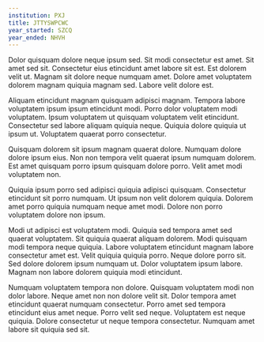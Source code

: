 ```yaml
---
institution: PXJ
title: JTTYSWPCWC
year_started: SZCQ
year_ended: NHVH
---
```


Dolor quisquam dolore neque ipsum sed. Sit modi consectetur est amet. Sit amet sed sit. Consectetur eius etincidunt amet labore sit est. Est dolorem velit ut. Magnam sit dolore neque numquam amet. Dolore amet voluptatem dolorem magnam quiquia magnam sed. Labore velit dolore est.

Aliquam etincidunt magnam quisquam adipisci magnam. Tempora labore voluptatem ipsum ipsum etincidunt modi. Porro dolor voluptatem modi voluptatem. Ipsum voluptatem ut quisquam voluptatem velit etincidunt. Consectetur sed labore aliquam quiquia neque. Quiquia dolore quiquia ut ipsum ut. Voluptatem quaerat porro consectetur.

Quisquam dolorem sit ipsum magnam quaerat dolore. Numquam dolore dolore ipsum eius. Non non tempora velit quaerat ipsum numquam dolorem. Est amet quisquam porro ipsum quisquam dolore porro. Velit amet modi voluptatem non.

Quiquia ipsum porro sed adipisci quiquia adipisci quisquam. Consectetur etincidunt sit porro numquam. Ut ipsum non velit dolorem quiquia. Dolorem amet porro quiquia numquam neque amet modi. Dolore non porro voluptatem dolore non ipsum.

Modi ut adipisci est voluptatem modi. Quiquia sed tempora amet sed quaerat voluptatem. Sit quiquia quaerat aliquam dolorem. Modi quisquam modi tempora neque quiquia. Labore voluptatem etincidunt magnam labore consectetur amet est. Velit quiquia quiquia porro. Neque dolore porro sit. Sed dolore dolorem ipsum numquam ut. Dolor voluptatem ipsum labore. Magnam non labore dolorem quiquia modi etincidunt.

Numquam voluptatem tempora non dolore. Quisquam voluptatem modi non dolor labore. Neque amet non non dolore velit sit. Dolor tempora amet etincidunt quaerat numquam consectetur. Porro amet sed tempora etincidunt eius amet neque. Porro velit sed neque. Voluptatem est neque quiquia. Dolore consectetur ut neque tempora consectetur. Numquam amet labore sit quiquia sed sit.
    